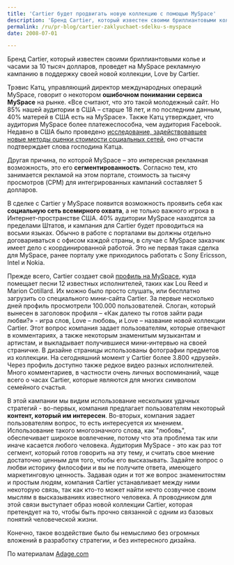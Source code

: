 ```yaml
---
title: 'Cartier будет продвигать новую коллекцию с помощью MySpace'
description: 'Бренд Cartier, который известен своими бриллиантовыми колье и часами за 10 тысяч долларов, проведет на MySpace рекламную кампанию в поддержку своей новой коллекции, Love by Cartier.'
permalink: /ru/pr-blog/cartier-zaklyuchaet-sdelku-s-myspace
date: 2008-07-01

---
```


Бренд Cartier, который известен своими бриллиантовыми колье и часами за 10 тысяч долларов,  проведет на MySpace рекламную  кампанию в поддержку своей новой коллекции, Love by Cartier.

Трэвис Катц, управляющий директор международных операций MySpace, говорит о некотором <strong>ошибочном понимании сервиса MySpace</strong> на рынке. «Все считают, что это такой молодежный сайт. Но 85% нашей аудитории в США – старше 18 лет, и по последним данным, 40% матерей в США есть на MySpace». Также Катц утверждает, что аудитория MySpace более платежеспособна, чем аудитория Facebook. Недавно в США было проведено <a href="/ru/pr-blog/market-value-of-social-network">исследование, задействовавшее новые методы оценки стоимости социальных сетей</a>, оно отчасти подтверждает слова господина Катца.

Другая причина, по которой MySpace – это интересная рекламная возможность, это его <strong>сегментированность</strong>. Согласно тем, кто занимается рекламой на этом портале, стоимость за тысячу просмотров (CPM) для интегрированных кампаний составляет 5 долларов.

В сделке с Cartier у MySpace появится возможность проявить себя как <strong>социальную сеть всемирного охвата</strong>, а не только важного игрока в Интернет-пространстве США. 40% аудитории MySpace находятся за пределами Штатов, и кампания для Cartier будет проводиться на восьми языках. Обычно в работе с порталами вы должны отдельно договариваться с офисом каждой страны, в случае с MySpace заказчик имеет дело с координированной работой. Это не первая такая сделка для MySpace, ранее порталу уже приходилось работать с Sony Ericsson, Intel и Nokia.

Прежде всего, Cartier создает свой <a href="http://www.myspace.com/lovebycartier">профиль на MySpace</a>, куда помещает песни 12 известных исполнителей, таких как Lou Reed и Marion Cotillard. Их можно было просто слушать, или бесплатно загрузить со специального мини-сайта Cartier. За первые несколько дней профиль просмотрели 100.000 пользователей. Слоган, который вынесен в заголовок профиля – «Как далеко ты готов зайти ради любви?» - игра слов, Love – любовь, и Love – название новой коллекции Cartier. Этот вопрос компания задает пользователям, которые отвечают в комментариях, а также некоторым знаменитым музыкантам и артистам, и выкладывает получившиеся мини-интервью на своей страничке. В дизайне страницы использованы фотографии предметов из коллекции. На сегодняшний момент у Cartier более 3.800 «друзей». Через профиль доступно также редкое видео разных исполнителей. Много комментариев, в частности очень личных воспоминаний, чаще всего о часах Cartier, которые являются для многих символом семейного счастья.

В этой кампании мы видим использование нескольких удачных стратегий - во-первых, компания предлагает пользователям некоторый <strong>контент, который им интересен</strong>. Во-вторых, компания задает пользователям вопрос, то есть интересуется их мнением. Использование такого многозначного слова, как "любовь", обеспечивает широкое вовлечение, потому что эта проблема так или иначе касается любого человека. Аудитория MySpace - это как раз тот сегмент, который готов говорить на эту тему, и считать свое мнение достаточно ценным для того, чтобы его высказывать. Задайте вопрос о любви историку философии и вы не получите ответа, имеющего маркетинговую ценность. Задавая один и тот же вопрос знаменитостям и простым людям, компания Cartier устанавливает между ними некоторую связь, так как кто-то может найти нечто созвучное своим мыслям в высказываниях известного человека. А проводником для этой связи выступает образ новой коллекции Cartier, которая претендует на то, чтобы быть прочно связанной с одним из базовых понятий человеческой жизни.

Конечно, такое воздействие было бы немыслимо без огромных вложений в разработку стратегии, и без интересного дизайна.

По материалам <a href="http://adage.com/digital/article-article_id=128089">Adage.com</a>

